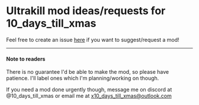# Ultrakill mod ideas/requests for 10_days_till_xmas
Feel free to create an issue [here](https://github.com/10-days-till-xmas/xmas-mod-ideas/issues/new) if you want to suggest/request a mod!

---
#### Note to readers
There is no guarantee I'd be able to make the mod, so please have patience. I'll label ones which I'm planning/working on though.

If you need a mod done urgently though, message me on discord at @10_days_till_xmas or email me at x10_days_till_xmas@outlook.com
